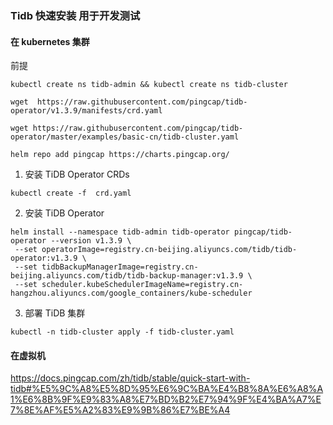 ### Tidb 快速安装 用于开发测试

#### 在 kubernetes 集群

前提

```
kubectl create ns tidb-admin && kubectl create ns tidb-cluster

wget  https://raw.githubusercontent.com/pingcap/tidb-operator/v1.3.9/manifests/crd.yaml

wget https://raw.githubusercontent.com/pingcap/tidb-operator/master/examples/basic-cn/tidb-cluster.yaml

helm repo add pingcap https://charts.pingcap.org/
```

1. 安装 TiDB Operator CRDs

  ```
  kubectl create -f  crd.yaml
  ```

2. 安装 TiDB Operator

  ```
  helm install --namespace tidb-admin tidb-operator pingcap/tidb-operator --version v1.3.9 \
   --set operatorImage=registry.cn-beijing.aliyuncs.com/tidb/tidb-operator:v1.3.9 \
   --set tidbBackupManagerImage=registry.cn-beijing.aliyuncs.com/tidb/tidb-backup-manager:v1.3.9 \
   --set scheduler.kubeSchedulerImageName=registry.cn-hangzhou.aliyuncs.com/google_containers/kube-scheduler
  ```

3. 部署 TiDB 集群

```
kubectl -n tidb-cluster apply -f tidb-cluster.yaml
```

#### 在虚拟机

https://docs.pingcap.com/zh/tidb/stable/quick-start-with-tidb#%E5%9C%A8%E5%8D%95%E6%9C%BA%E4%B8%8A%E6%A8%A1%E6%8B%9F%E9%83%A8%E7%BD%B2%E7%94%9F%E4%BA%A7%E7%8E%AF%E5%A2%83%E9%9B%86%E7%BE%A4